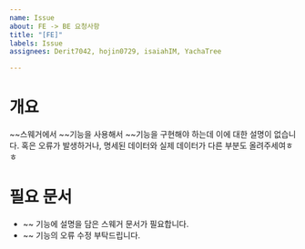 ```yaml
---
name: Issue
about: FE -> BE 요청사항
title: "[FE]"
labels: Issue
assignees: Derit7042, hojin0729, isaiahIM, YachaTree

---
```


# 개요

~~스웨거에서 ~~기능을 사용해서 ~~기능을 구현해야 하는데 이에 대한 설명이 없습니다.
혹은 오류가 발생하거나, 명세된 데이터와 실제 데이터가 다른 부분도 올려주세여ㅎㅎ

# 필요 문서

- ~~ 기능에 설명을 담은 스웨거 문서가 필요합니다.
- ~~ 기능의 오류 수정 부탁드립니다.
